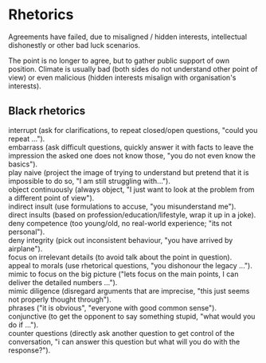 # Rhetorics

Agreements have failed, due to misaligned / hidden interests, intellectual dishonestly or other bad luck scenarios.

The point is no longer to agree, but to gather public support of own position. Climate is usually bad (both sides do not understand other point of view) or even malicious (hidden interests misalign with organisation's interests).

## Black rhetorics

interrupt (ask for clarifications, to repeat closed/open questions, "could you repeat ...").  
embarrass (ask difficult questions, quickly answer it with facts to leave the impression the asked one does not know those, "you do not even know the basics").  
play naive (project the image of trying to understand but pretend that it is impossible to do so, "I am still struggling with...").  
object continuously (always object, "I just want to look at the problem from a different point of view").  
indirect insult (use formulations to accuse, "you misunderstand me").  
direct insults (based on profession/education/lifestyle, wrap it up in a joke).  
deny competence (too young/old, no real-world experience; "its not personal").  
deny integrity (pick out inconsistent behaviour, "you have arrived by airplane").  
focus on irrelevant details (to avoid talk about the point in question).  
appeal to morals (use rhetorical questions, "you dishonour the legacy ...").  
mimic to focus on the big picture ("lets focus on the main points, I can deliver the detailed numbers ...").  
mimic diligence (disregard arguments that are imprecise, "this just seems not properly thought through").  
phrases ("it is obvious", "everyone with good common sense").  
conjunctive (to get the opponent to say something stupid, "what would you do if ...").  
counter questions (directly ask another question to get control of the conversation, "i can answer this question but what will you do with the response?").

